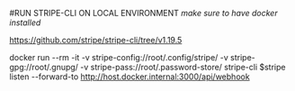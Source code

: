 #RUN STRIPE-CLI ON LOCAL ENVIRONMENT
    <i>make sure to have docker installed</i>

<!-- reference -->

https://github.com/stripe/stripe-cli/tree/v1.19.5

<!-- run stripe cli with docker -->

docker run --rm -it -v stripe-config://root/.config/stripe/ -v stripe-gpg://root/.gnupg/ -v stripe-pass://root/.password-store/ stripe-cli $stripe listen --forward-to http://host.docker.internal:3000/api/webhook
